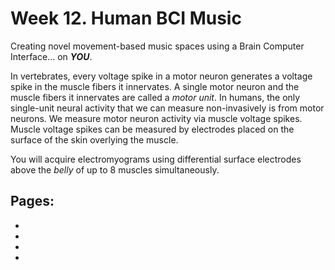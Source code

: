 # Week 12. Human BCI Music

Creating novel movement-based music spaces using a Brain Computer Interface... on ***YOU***. 

In vertebrates, every voltage spike in a motor neuron generates a voltage spike in the muscle fibers it innervates. A single motor neuron and the muscle fibers it innervates are called a *motor unit*. In humans, the only single-unit neural activity that we can measure non-invasively is from motor neurons. We measure motor neuron activity via muscle voltage spikes. Muscle voltage spikes can be measured by electrodes placed on the surface of the skin overlying the muscle. 

You will acquire electromyograms using differential surface electrodes above the *belly* of up to 8 muscles simultaneously.

## Pages:

- [](../human-bci-music/Lab-Manual_human-bci-music.ipynb)
- [](../human-bci-music/Data-Explorer_human-bci-music.ipynb)
- [](../human-bci-music/Responses_human-bci-music.ipynb)
- [](../human-bci-music/Tutorial-Basis-Set.ipynb)
